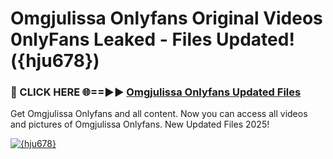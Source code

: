 # Omgjulissa Onlyfans Original Videos 0nlyFans Leaked - Files Updated! ({hju678})

<h3>🔴 CLICK HERE 🌐==►► <a href="https://tinyurl.com/ms9xzufz" rel="nofollow">Omgjulissa Onlyfans Updated Files</a></h3>

Get Omgjulissa Onlyfans and all content. Now you can access all videos and pictures of Omgjulissa Onlyfans. New Updated Files 2025!

[![{hju678}](https://i.imgur.com/PQ7UWWw.gif)](https://tinyurl.com/ms9xzufz)